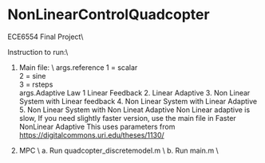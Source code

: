 # NonLinearControlQuadcopter
ECE6554 Final Project\\

Instruction to run:\\
1. Main file: \\
    args.reference 1 = scalar 
    \
                   2 = sine 
                   \
                   3 = rsteps 
                   \
    args.Adaptive Law  1 Linear Feedback
                       2. Linear Adaptive
                       3. Non Linear System with Linear feedback
                       4. Non Linear System with Linear Adaptive 
                       5. Non Linear System with Non Lineat Adaptive 
                          Non Linear adaptive is slow, If you need slightly faster version, use the main file in Faster NonLinear Adaptive
                          This uses parameters from https://digitalcommons.uri.edu/theses/1130/
                          
                          
                          
 2. MPC \\
    a. Run quadcopter_discretemodel.m \\
    b. Run main.m \\
    



                       
        

